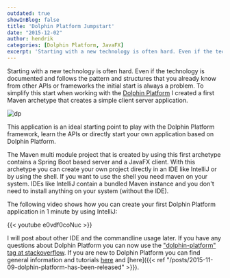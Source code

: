 ```yaml
---
outdated: true
showInBlog: false
title: 'Dolphin Platform Jumpstart'
date: "2015-12-02"
author: hendrik
categories: [Dolphin Platform, JavaFX]
excerpt: 'Starting with a new technology is often hard. Even if the technology is documented and follows the pattern and structures that you already know from other APIs or frameworks the initial start is always a problem. For Dolphin Platform we created a jumpstart project that will help you to get into the framework and create awesome applications based on it.'
---
```

Starting with a new technology is often hard. Even if the technology is documented and follows the pattern and structures that you already know from other APIs or frameworks the initial start is always a problem. To simplify this start when working with the [Dolphin Platform](http://www.dolphin-platform.io) I created a first Maven archetype that creates a simple client server application.

![dp](/posts/guigarage-legacy/dp-1024x255.png)

This application is an ideal starting point to play with the Dolphin Platform framework, learn the APIs or directly start your own application based on Dolphin Platform.

The Maven multi module project that is created by using this first archetype contains a Spring Boot based server and a JavaFX client. With this archetype you can create your own project directly in an IDE like IntelliJ or by using the shell. If you want to use the shell you need maven on your system. IDEs like IntelliJ contain a bundled Maven instance and you don't need to install anything on your system (without the IDE).

The following video shows how you can create your first Dolphin Platform application in 1 minute by using IntelliJ:

{{< youtube e0vdf0coNuc >}}

I will post about other IDE and the commandline usage later. If you have any questions about Dolphin Platform you can now use the ["dolphin-platform" tag at stackoverflow](http://stackoverflow.com/questions/tagged/dolphin-platform). If you are new to Dolphin Platform you can find general information and tutorials [here](http://www.dolphin-platform.io) and [here]({{< ref "/posts/2015-11-09-dolphin-platform-has-been-released" >}}).
